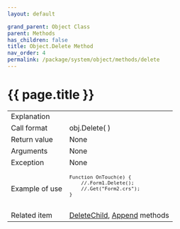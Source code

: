```yaml
---
layout: default

grand_parent: Object Class
parent: Methods
has_children: false
title: Object.Delete Method
nav_order: 4
permalink: /package/system/object/methods/delete
---
```

# {{ page.title }}


<table>
  <tr>
    <td>Explanation</td>
    <td></td>
  </tr>
  <tr>
    <td>Call format</td>
    <td>obj.Delete( )</td>
  </tr>
  <tr>
    <td>Return value</td>
    <td>None</td>
  </tr>  
  <tr>
    <td>Arguments</td>
    <td>None</td>
  </tr>
  <tr>
    <td>Exception</td>
    <td>None</td>
  </tr>
  <tr>
    <td>Example of use</td>
    <td><code><pre>Function OnTouch(e) {
    //.Form1.Delete();
    //.Get("Form2.crs");
}
 </pre></code></td>
  </tr>
  <tr>
    <td>Related item</td>
    <td><a href="/package/system/object/methods/deletechild">DeleteChild</a>, <a href="/package/system/object/methods/append">Append</a> methods</td>
  </tr>
</table>



